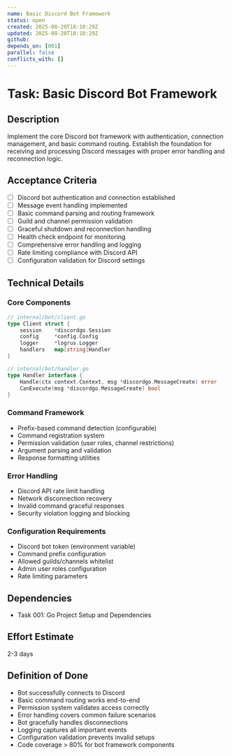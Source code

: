 ```yaml
---
name: Basic Discord Bot Framework
status: open
created: 2025-08-20T18:10:29Z
updated: 2025-08-20T18:10:29Z
github: 
depends_on: [001]
parallel: false
conflicts_with: []
---
```


# Task: Basic Discord Bot Framework

## Description

Implement the core Discord bot framework with authentication, connection management, and basic command routing. Establish the foundation for receiving and processing Discord messages with proper error handling and reconnection logic.

## Acceptance Criteria

- [ ] Discord bot authentication and connection established
- [ ] Message event handling implemented
- [ ] Basic command parsing and routing framework
- [ ] Guild and channel permission validation
- [ ] Graceful shutdown and reconnection handling
- [ ] Health check endpoint for monitoring
- [ ] Comprehensive error handling and logging
- [ ] Rate limiting compliance with Discord API
- [ ] Configuration validation for Discord settings

## Technical Details

### Core Components
```go
// internal/bot/client.go
type Client struct {
    session    *discordgo.Session
    config     *config.Config
    logger     *logrus.Logger
    handlers   map[string]Handler
}

// internal/bot/handler.go
type Handler interface {
    Handle(ctx context.Context, msg *discordgo.MessageCreate) error
    CanExecute(msg *discordgo.MessageCreate) bool
}
```

### Command Framework
- Prefix-based command detection (configurable)
- Command registration system
- Permission validation (user roles, channel restrictions)
- Argument parsing and validation
- Response formatting utilities

### Error Handling
- Discord API rate limit handling
- Network disconnection recovery
- Invalid command graceful responses
- Security violation logging and blocking

### Configuration Requirements
- Discord bot token (environment variable)
- Command prefix configuration
- Allowed guilds/channels whitelist
- Admin user roles configuration
- Rate limiting parameters

## Dependencies

- Task 001: Go Project Setup and Dependencies

## Effort Estimate

2-3 days

## Definition of Done

- Bot successfully connects to Discord
- Basic command routing works end-to-end
- Permission system validates access correctly
- Error handling covers common failure scenarios
- Bot gracefully handles disconnections
- Logging captures all important events
- Configuration validation prevents invalid setups
- Code coverage > 80% for bot framework components